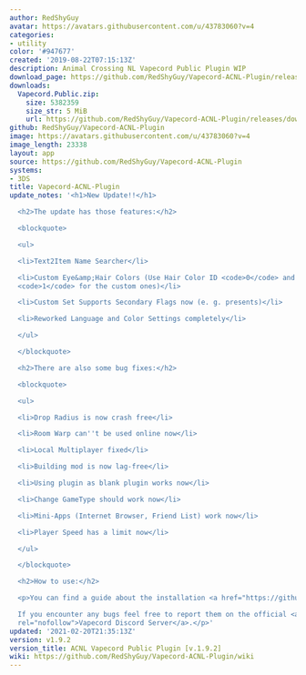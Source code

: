 ```yaml
---
author: RedShyGuy
avatar: https://avatars.githubusercontent.com/u/43783060?v=4
categories:
- utility
color: '#947677'
created: '2019-08-22T07:15:13Z'
description: Animal Crossing NL Vapecord Public Plugin WIP
download_page: https://github.com/RedShyGuy/Vapecord-ACNL-Plugin/releases
downloads:
  Vapecord.Public.zip:
    size: 5382359
    size_str: 5 MiB
    url: https://github.com/RedShyGuy/Vapecord-ACNL-Plugin/releases/download/v1.9.2/Vapecord.Public.zip
github: RedShyGuy/Vapecord-ACNL-Plugin
image: https://avatars.githubusercontent.com/u/43783060?v=4
image_length: 23338
layout: app
source: https://github.com/RedShyGuy/Vapecord-ACNL-Plugin
systems:
- 3DS
title: Vapecord-ACNL-Plugin
update_notes: '<h1>New Update!!</h1>

  <h2>The update has those features:</h2>

  <blockquote>

  <ul>

  <li>Text2Item Name Searcher</li>

  <li>Custom Eye&amp;Hair Colors (Use Hair Color ID <code>0</code> and Eye Color ID
  <code>1</code> for the custom ones)</li>

  <li>Custom Set Supports Secondary Flags now (e. g. presents)</li>

  <li>Reworked Language and Color Settings completely</li>

  </ul>

  </blockquote>

  <h2>There are also some bug fixes:</h2>

  <blockquote>

  <ul>

  <li>Drop Radius is now crash free</li>

  <li>Room Warp can''t be used online now</li>

  <li>Local Multiplayer fixed</li>

  <li>Building mod is now lag-free</li>

  <li>Using plugin as blank plugin works now</li>

  <li>Change GameType should work now</li>

  <li>Mini-Apps (Internet Browser, Friend List) work now</li>

  <li>Player Speed has a limit now</li>

  </ul>

  </blockquote>

  <h2>How to use:</h2>

  <p>You can find a guide about the installation <a href="https://github.com/RedShyGuy/Vapecord-ACNL-Plugin/wiki/How-to-install">here</a>.<br>

  If you encounter any bugs feel free to report them on the official <a href="https://discord.gg/QwqdBpKWf3"
  rel="nofollow">Vapecord Discord Server</a>.</p>'
updated: '2021-02-20T21:35:13Z'
version: v1.9.2
version_title: ACNL Vapecord Public Plugin [v.1.9.2]
wiki: https://github.com/RedShyGuy/Vapecord-ACNL-Plugin/wiki
---
```

